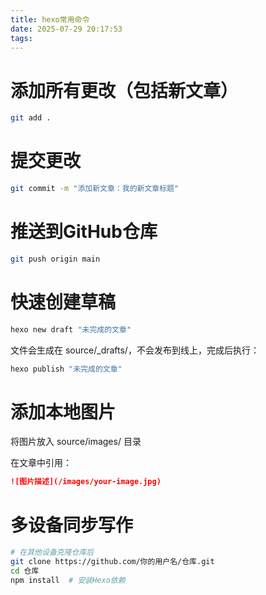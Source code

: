 ```yaml
---
title: hexo常用命令
date: 2025-07-29 20:17:53
tags:
---
```


# 添加所有更改（包括新文章）
```bash
git add .
```
# 提交更改
```bash
git commit -m "添加新文章：我的新文章标题"
```
# 推送到GitHub仓库
```bash
git push origin main
```
# 快速创建草稿

```bash
hexo new draft "未完成的文章"
```
文件会生成在 source/_drafts/，不会发布到线上，完成后执行：

```bash
hexo publish "未完成的文章"
```
# 添加本地图片

将图片放入 source/images/ 目录

在文章中引用：

```markdown
![图片描述](/images/your-image.jpg)
```
# 多设备同步写作

```bash
# 在其他设备克隆仓库后
git clone https://github.com/你的用户名/仓库.git
cd 仓库
npm install  # 安装Hexo依赖
```